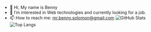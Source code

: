 * 👋 Hi, My name is Benny
* 👀 I’m interested in Web technologies and currently looking for a job.
* 📫 How to reach me: mr.benny.solomon@gmail.com
![GitHub Stats](https://github-readme-stats.vercel.app/api?username=MrBennySolomon&&show_icons=true&theme=radical)
![Top Langs](https://github-readme-stats.vercel.app/api/top-langs/?username=MrBennySolomon&layout=compact&theme=radical)
